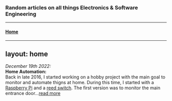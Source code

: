 ### Random articles on all things Electronics & Software Engineering 
---
#### [Home](https://gmrock.github.io/website/)

---
layout: home
---



_December 19th 2022:_<br/>
**Home Automation:**<br/>
Back in late 2016, I started working on a hobby project with the main goal to monitor and automate thigns at home. During this time, I started with a [Raspberry Pi](https://en.wikipedia.org/wiki/Raspberry_Pi) and a [reed switch](https://en.wikipedia.org/wiki/Reed_switch). The first version was to monitor the main entrance door...[read more](https://gmrock.github.io/website/homeautomation)
